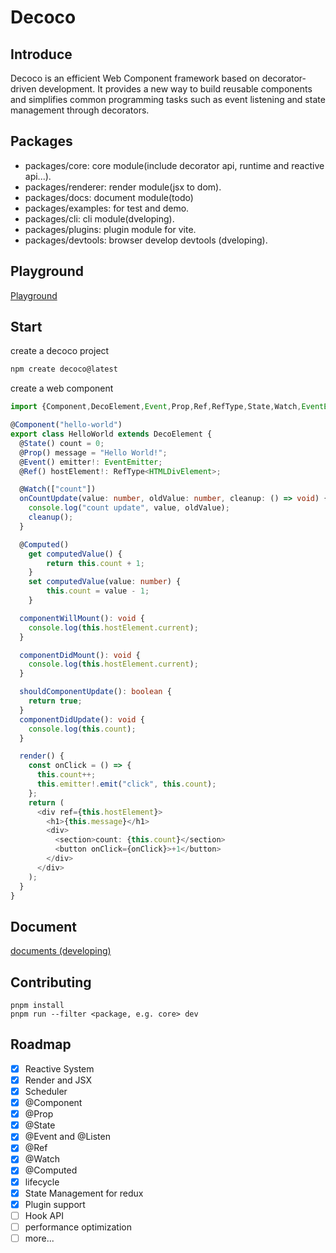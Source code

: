 # Decoco

## Introduce

Decoco is an efficient Web Component framework based on decorator-driven development. It provides a new way to build reusable components and simplifies common programming tasks such as event listening and state management through decorators.

## Packages

- packages/core: core module(include decorator api, runtime and reactive api...).
- packages/renderer: render module(jsx to dom).
- packages/docs: document module(todo)
- packages/examples: for test and demo.
- packages/cli: cli module(dveloping).
- packages/plugins: plugin module for vite.
- packages/devtools: browser develop devtools (dveloping).

## Playground

[Playground](https://stackblitz.com/edit/vitejs-vite-cqddjnit?file=src%2FApp.tsx)

## Start

create a decoco project

```bash
npm create decoco@latest
```

create a web component

```typescript jsx
import {Component,DecoElement,Event,Prop,Ref,RefType,State,Watch,EventEmitter,} from "@decoco/core";

@Component("hello-world")
export class HelloWorld extends DecoElement {
  @State() count = 0;
  @Prop() message = "Hello World!";
  @Event() emitter!: EventEmitter;
  @Ref() hostElement!: RefType<HTMLDivElement>;

  @Watch(["count"])
  onCountUpdate(value: number, oldValue: number, cleanup: () => void) {
    console.log("count update", value, oldValue);
    cleanup();
  }

  @Computed()
	get computedValue() {
		return this.count + 1;
	}
	set computedValue(value: number) {
		this.count = value - 1;
	}

  componentWillMount(): void {
    console.log(this.hostElement.current);
  }

  componentDidMount(): void {
    console.log(this.hostElement.current);
  }

  shouldComponentUpdate(): boolean {
    return true;
  }
  componentDidUpdate(): void {
    console.log(this.count);
  }

  render() {
    const onClick = () => {
      this.count++;
      this.emitter!.emit("click", this.count);
    };
    return (
      <div ref={this.hostElement}>
        <h1>{this.message}</h1>
        <div>
          <section>count: {this.count}</section>
          <button onClick={onClick}>+1</button>
        </div>
      </div>
    );
  }
}

```

## Document

[documents (developing)](https://star-ll.github.io/Deco/)

## Contributing

```shell
pnpm install
pnpm run --filter <package, e.g. core> dev
```

## Roadmap
- [x] Reactive System
- [x] Render and JSX
- [x] Scheduler
- [x] @Component
- [x] @Prop
- [x] @State
- [X] @Event and @Listen
- [x] @Ref
- [x] @Watch
- [x] @Computed
- [x] lifecycle
- [x] State Management for redux
- [x] Plugin support
- [ ] Hook API
- [ ] performance optimization
- [ ] more...

